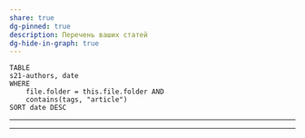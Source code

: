```yaml
---
share: true
dg-pinned: true
description: Перечень ваших статей
dg-hide-in-graph: true
---
```


```dataview
TABLE
s21-authors, date
WHERE 
	file.folder = this.file.folder AND
	contains(tags, "article")
SORT date DESC
```

---
---
